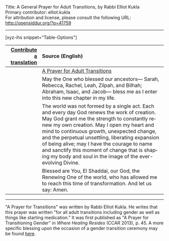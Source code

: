 <html>
<head></head>
<body>
Title: A General Prayer for Adult Transitions, by Rabbi Elliot Kukla<br />
Primary contributor: elliot.kukla<br />
For attribution and license, please consult the following URL: <a href="http://opensiddur.org/?p=41759">http://opensiddur.org/?p=41759</a>
<p />
<hr />

[xyz-ihs snippet="Table-Options"]<table style="margin-left: auto; margin-right: auto;" class="draggable">
<thead><tr><th id="x" style="text-align: right;"><a href="/translate/" target="_blank" rel="noopener">Contribute a translation</a></th><th style="text-align: left;">Source (English)</th></tr></thead>
<tbody>
<tr><td style="vertical-align:top;">
<div class="liturgy" lang="he" style="text-align: right;">

</div></td>

<td style="vertical-align:top;">
<div class="english" lang="en" style="text-align: left;">
<u>A Prayer for Adult Transitions</u>
</div></td></tr>


<tr><td style="vertical-align:top;">
<div class="liturgy" lang="he" style="text-align: right;">

</div></td>

<td style="vertical-align:top;">
<div class="english" lang="en" style="text-align: left;">
May the One who blessed our ancestors—
Sarah, Rebecca, Rachel, Leah, Zilpah, and Bilhah; 
Abraham, Isaac, and Jacob—
bless me as I enter into this new chapter in my life. 
</div></td></tr>


<tr><td style="vertical-align:top;">
<div class="liturgy" lang="he" style="text-align: right;">

</div></td>

<td style="vertical-align:top;">
<div class="english" lang="en" style="text-align: left;">
The world was not formed by a single act. 
Each and every day God renews the work of creation. 
May God grant me the strength 
to constantly renew my own creation. 
May I open my heart and mind 
to continuous growth, 
unexpected change, 
and the perpetual unsettling, liberating expansion of being alive; 
may I have the courage to name and sanctify 
this moment of change 
that is shaping my body and soul 
in the image of the ever-evolving Divine. 
</div></td></tr>


<tr><td style="vertical-align:top;">
<div class="liturgy" lang="he" style="text-align: right;">

</div></td>

<td style="vertical-align:top;">
<div class="english" lang="en" style="text-align: left;">
Blessed are You,
El Shaddai, our God, 
the Renewing One of the world, 
who has allowed me to reach this time of transformation. 
And let us say: Amen.
</div></td></tr>
</tbody></table>

<hr />


"A Prayer for Transitions" was written by Rabbi Elliot Kukla. He writes that this prayer was written "for all adult transitions including gender as well as things like starting medication." It was first published as "A Prayer for Transitioning Gender" in <em>Where Healing Resides</em> (CCAR 2013), p. 45. A more specific blessing upon the occasion of a gender transition ceremony may be found <a href="/?p=41753">here</a>.

&nbsp;
</body>
</html>